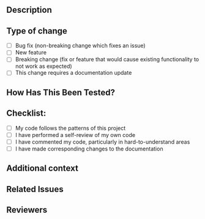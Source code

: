 <!-- **Note:** Consider creating PRs as a DRAFT. For early feedback and self-review. -->
## Description

## Type of change
<!-- Please ignore options that are not relevant -->
- [ ] Bug fix (non-breaking change which fixes an issue)
- [ ] New feature
- [ ] Breaking change (fix or feature that would cause existing functionality to not work as expected)
- [ ] This change requires a documentation update

## How Has This Been Tested?
<!-- Please describe the tests that you ran to verify your changes -->

## Checklist:
<!-- Go over all the following points, and put an `x` in all the boxes that apply -->
- [ ] My code follows the patterns of this project
- [ ] I have performed a self-review of my own code
- [ ] I have commented my code, particularly in hard-to-understand areas
- [ ] I have made corresponding changes to the documentation

## Additional context
<!-- Add any other context or screenshots about the pull request here -->

## Related Issues
<!-- List any related issues here. Use the GitHub issue linking syntax: #issue-number -->

## Reviewers
<!-- @mention specific team members or individuals who should review this PR -->